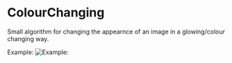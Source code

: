 # ColourChanging
Small algorithm for changing the appearnce of an image in a glowing/colour changing way.

Example: 
![Example:](https://lastfm.freetls.fastly.net/i/u/ar0/43d54f035ce0452fc5b8e3a3bfbd0529.gif)
